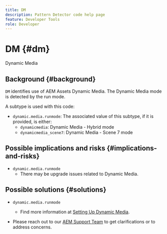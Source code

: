 ```yaml
---
title: DM
description: Pattern Detector code help page
feature: Developer Tools
role: Developer
---
```


# DM {#dm}

Dynamic Media

## Background {#background}

`DM` identifies use of AEM Assets Dynamic Media. The Dynamic Media mode is detected by the run mode.

A subtype is used with this code:

* `dynamic.media.runmode`: The associated value of this subtype, if it is provided, is either:
  * `dynamicmedia`: Dynamic Media - Hybrid mode
  * `dynamicmedia_scene7`: Dynamic Media - Scene 7 mode

## Possible implications and risks {#implications-and-risks}

* `dynamic.media.runmode`
  * There may be upgrade issues related to Dynamic Media.

## Possible solutions {#solutions}

* `dynamic.media.runmode`
  * Find more information at [Setting Up Dynamic Media](https://experienceleague.adobe.com/docs/experience-manager-cloud-service/assets/dynamicmedia/administering-dynamic-media.html).

* Please reach out to our [AEM Support Team](https://helpx.adobe.com/enterprise/using/support-for-experience-cloud.html) to get clarifications or to address concerns.
